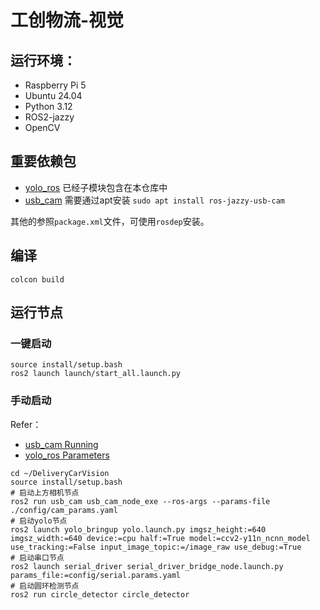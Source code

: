 # 工创物流-视觉

## 运行环境：
- Raspberry Pi 5
- Ubuntu 24.04
- Python 3.12
- ROS2-jazzy
- OpenCV

## 重要依赖包
- [yolo_ros](https://github.com/mgonzs13/yolo_ros) 已经子模块包含在本仓库中
- [usb_cam](https://github.com/ros-drivers/usb_cam) 需要通过apt安装 `sudo apt install ros-jazzy-usb-cam`

其他的参照`package.xml`文件，可使用`rosdep`安装。

## 编译
```shell
colcon build
```
## 运行节点

### 一键启动
```shell
source install/setup.bash
ros2 launch launch/start_all.launch.py
```

### 手动启动

Refer：
- [usb_cam Running](https://github.com/ros-drivers/usb_cam?tab=readme-ov-file#running)
- [yolo_ros Parameters](https://github.com/mgonzs13/yolo_ros?tab=readme-ov-file#parameters)

```shell
cd ~/DeliveryCarVision
source install/setup.bash
# 启动上方相机节点
ros2 run usb_cam usb_cam_node_exe --ros-args --params-file ./config/cam_params.yaml 
# 启动yolo节点
ros2 launch yolo_bringup yolo.launch.py imgsz_height:=640 imgsz_width:=640 device:=cpu half:=True model:=ccv2-y11n_ncnn_model use_tracking:=False input_image_topic:=/image_raw use_debug:=True
# 启动串口节点
ros2 launch serial_driver serial_driver_bridge_node.launch.py params_file:=config/serial.params.yaml
# 启动圆环检测节点
ros2 run circle_detector circle_detector
```